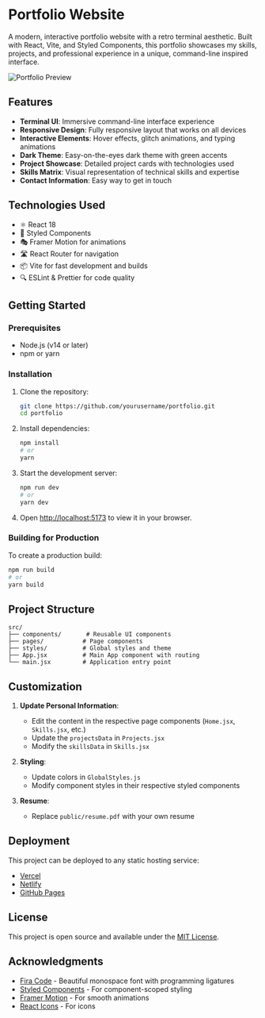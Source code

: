 # Portfolio Website

A modern, interactive portfolio website with a retro terminal aesthetic. Built with React, Vite, and Styled Components, this portfolio showcases my skills, projects, and professional experience in a unique, command-line inspired interface.

![Portfolio Preview](https://portfolio-jasonwilkerson.netlify.app/)

## Features

- **Terminal UI**: Immersive command-line interface experience
- **Responsive Design**: Fully responsive layout that works on all devices
- **Interactive Elements**: Hover effects, glitch animations, and typing animations
- **Dark Theme**: Easy-on-the-eyes dark theme with green accents
- **Project Showcase**: Detailed project cards with technologies used
- **Skills Matrix**: Visual representation of technical skills and expertise
- **Contact Information**: Easy way to get in touch

## Technologies Used

- ⚛️ React 18
- 🎨 Styled Components
- 🎭 Framer Motion for animations
- 🛣️ React Router for navigation
- 📦 Vite for fast development and builds
- 🔍 ESLint & Prettier for code quality

## Getting Started

### Prerequisites

- Node.js (v14 or later)
- npm or yarn

### Installation

1. Clone the repository:
   ```bash
   git clone https://github.com/yourusername/portfolio.git
   cd portfolio
   ```

2. Install dependencies:
   ```bash
   npm install
   # or
   yarn
   ```

3. Start the development server:
   ```bash
   npm run dev
   # or
   yarn dev
   ```

4. Open [http://localhost:5173](http://localhost:5173) to view it in your browser.

### Building for Production

To create a production build:

```bash
npm run build
# or
yarn build
```

## Project Structure

```
src/
├── components/       # Reusable UI components
├── pages/           # Page components
├── styles/          # Global styles and theme
├── App.jsx          # Main App component with routing
└── main.jsx         # Application entry point
```

## Customization

1. **Update Personal Information**:
   - Edit the content in the respective page components (`Home.jsx`, `Skills.jsx`, etc.)
   - Update the `projectsData` in `Projects.jsx`
   - Modify the `skillsData` in `Skills.jsx`

2. **Styling**:
   - Update colors in `GlobalStyles.js`
   - Modify component styles in their respective styled components

3. **Resume**:
   - Replace `public/resume.pdf` with your own resume

## Deployment

This project can be deployed to any static hosting service:

- [Vercel](https://vercel.com/)
- [Netlify](https://www.netlify.com/)
- [GitHub Pages](https://pages.github.com/)

## License

This project is open source and available under the [MIT License](LICENSE).

## Acknowledgments

- [Fira Code](https://github.com/tonsky/FiraCode) - Beautiful monospace font with programming ligatures
- [Styled Components](https://styled-components.com/) - For component-scoped styling
- [Framer Motion](https://www.framer.com/motion/) - For smooth animations
- [React Icons](https://react-icons.github.io/react-icons/) - For icons
